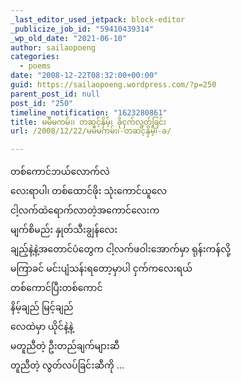 ```yaml
---
_last_editor_used_jetpack: block-editor
_publicize_job_id: "59410439314"
_wp_old_date: "2021-06-10"
author: sailaopoeng
categories:
  - poems
date: "2008-12-22T08:32:00+00:00"
guid: https://sailaopoeng.wordpress.com/?p=250
parent_post_id: null
post_id: "250"
timeline_notification: "1623280861"
title: မမီမကမ်း၊ တဆင့်နှိမ့်၊ ခိုငှက်လွတ်ခြင်း
url: /2008/12/22/မမီမကမ်း၊-တဆင့်နှိမ့်၊-ခ/

---
```

တစ်ကောင်ဘယ်လောက်လဲ  
လေးရာပါ၊ တစ်ထောင်ဖိုး သုံးကောင်ယူလေ  
ငါ့လက်ထဲရောက်လာတဲ့အကောင်လေးက  
မျက်စိမည်း နှုတ်သီးချွန်လေး  
ချည့်နဲ့နဲ့အတောင်ပံတွေက ငါ့လက်ဖဝါးအောက်မှာ ရုန်းကန်လို့  
မကြာခင် မင်းပျံသန်းရတော့မှာပါ ငှက်ကလေးရယ်  
တစ်ကောင်ပြီးတစ်ကောင်  
နိမ့်ချည် မြင့်ချည်  
လေထဲမှာ ယိုင်နဲ့နဲ့  
မတူညီတဲ့ ဦးတည်ချက်များဆီ  
တူညီတဲ့ လွတ်လပ်ခြင်းဆီကို …
